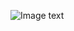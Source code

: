 ![Image text](https://github.com/pimiento-2021/grupo_6_viajeros/commit/262662b6756f7bd07f917a947962619a68dfce90)
